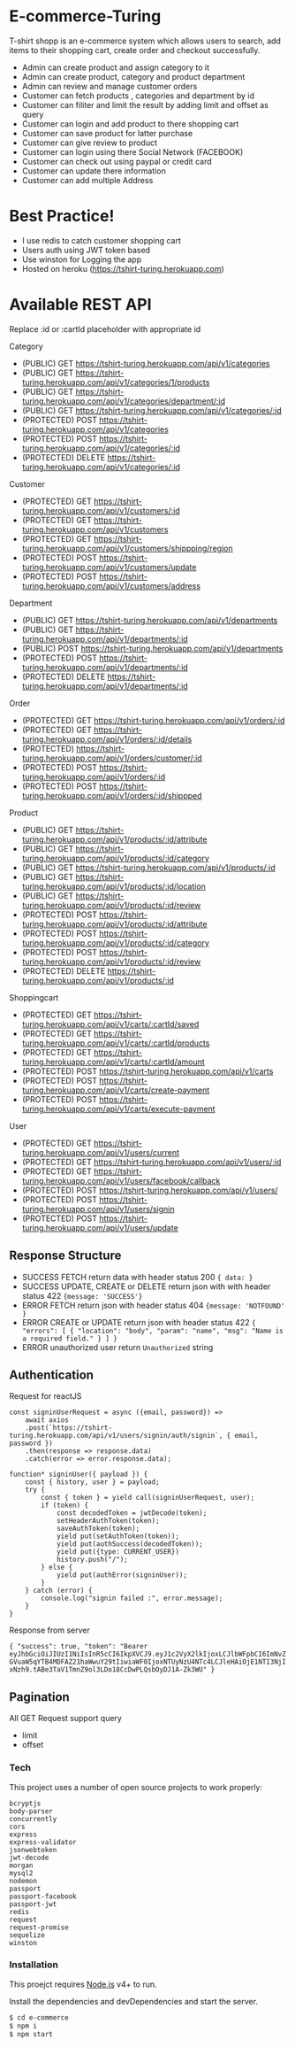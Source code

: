 # E-commerce-Turing

T-shirt shopp is an e-commerce system which allows users to search, add items to their shopping cart, create order and checkout successfully.

- Admin can create product and assign category to it
- Admin can create product, category and product department
- Admin can review and manage customer orders
- Customer can fetch products , categories and department by id
- Customer can filiter and limit the result by adding limit and offset as query
- Customer can login and add product to there shopping cart
- Customer can save product for latter purchase
- Customer can give review to product
- Customer can login using there Social Network (FACEBOOK)
- Customer can check out using paypal or credit card
- Customer can update there information
- Customer can add multiple Address

# Best Practice!

- I use redis to catch customer shopping cart
- Users auth using JWT token based
- Use winston for Logging the app
- Hosted on heroku (https://tshirt-turing.herokuapp.com)

# Available REST API

Replace :id or :cartId placeholder with appropriate id

Category

- (PUBLIC) GET https://tshirt-turing.herokuapp.com/api/v1/categories
- (PUBLIC) GET https://tshirt-turing.herokuapp.com/api/v1/categories/1/products
- (PUBLIC) GET https://tshirt-turing.herokuapp.com/api/v1/categories/department/:id
- (PUBLIC) GET https://tshirt-turing.herokuapp.com/api/v1/categories/:id
- (PROTECTED) POST https://tshirt-turing.herokuapp.com/api/v1/categories
- (PROTECTED) POST https://tshirt-turing.herokuapp.com/api/v1/categories/:id
- (PROTECTED) DELETE https://tshirt-turing.herokuapp.com/api/v1/categories/:id

Customer

- (PROTECTED) GET https://tshirt-turing.herokuapp.com/api/v1/customers/:id
- (PROTECTED) GET https://tshirt-turing.herokuapp.com/api/v1/customers
- (PROTECTED) GET https://tshirt-turing.herokuapp.com/api/v1/customers/shippping/region
- (PROTECTED) POST https://tshirt-turing.herokuapp.com/api/v1/customers/update
- (PROTECTED) POST https://tshirt-turing.herokuapp.com/api/v1/customers/address

Department

- (PUBLIC) GET https://tshirt-turing.herokuapp.com/api/v1/departments
- (PUBLIC) GET https://tshirt-turing.herokuapp.com/api/v1/departments/:id
- (PUBLIC) POST https://tshirt-turing.herokuapp.com/api/v1/departments
- (PROTECTED) POST https://tshirt-turing.herokuapp.com/api/v1/departments/:id
- (PROTECTED) DELETE https://tshirt-turing.herokuapp.com/api/v1/departments/:id

Order

- (PROTECTED) GET https://tshirt-turing.herokuapp.com/api/v1/orders/:id
- (PROTECTED) GET https://tshirt-turing.herokuapp.com/api/v1/orders/:id/details
- (PROTECTED) https://tshirt-turing.herokuapp.com/api/v1/orders/customer/:id
- (PROTECTED) POST https://tshirt-turing.herokuapp.com/api/v1/orders/:id
- (PROTECTED) POST https://tshirt-turing.herokuapp.com/api/v1/orders/:id/shippped

Product

- (PUBLIC) GET https://tshirt-turing.herokuapp.com/api/v1/products/:id/attribute
- (PUBLIC) GET https://tshirt-turing.herokuapp.com/api/v1/products/:id/category
- (PUBLIC) GET https://tshirt-turing.herokuapp.com/api/v1/products/:id
- (PUBLIC) GET https://tshirt-turing.herokuapp.com/api/v1/products/:id/location
- (PUBLIC) GET https://tshirt-turing.herokuapp.com/api/v1/products/:id/review
- (PROTECTED) POST https://tshirt-turing.herokuapp.com/api/v1/products/:id/attribute
- (PROTECTED) POST https://tshirt-turing.herokuapp.com/api/v1/products/:id/category
- (PROTECTED) POST https://tshirt-turing.herokuapp.com/api/v1/products/:id/review
- (PROTECTED) DELETE https://tshirt-turing.herokuapp.com/api/v1/products/:id

Shoppingcart

- (PROTECTED) GET https://tshirt-turing.herokuapp.com/api/v1/carts/:cartId/saved
- (PROTECTED) GET https://tshirt-turing.herokuapp.com/api/v1/carts/:cartId/products
- (PROTECTED) GET https://tshirt-turing.herokuapp.com/api/v1/carts/:cartId/amount
- (PROTECTED) POST https://tshirt-turing.herokuapp.com/api/v1/carts
- (PROTECTED) POST https://tshirt-turing.herokuapp.com/api/v1/carts/create-payment
- (PROTECTED) POST https://tshirt-turing.herokuapp.com/api/v1/carts/execute-payment

User

- (PROTECTED) GET https://tshirt-turing.herokuapp.com/api/v1/users/current
- (PROTECTED) GET https://tshirt-turing.herokuapp.com/api/v1/users/:id
- (PROTECTED) GET https://tshirt-turing.herokuapp.com/api/v1/users/facebook/callback
- (PROTECTED) POST https://tshirt-turing.herokuapp.com/api/v1/users/
- (PROTECTED) POST https://tshirt-turing.herokuapp.com/api/v1/users/signin
- (PROTECTED) POST https://tshirt-turing.herokuapp.com/api/v1/users/update

## Response Structure

- SUCCESS FETCH return data with header status 200 `{ data: }`
- SUCCESS UPDATE, CREATE or DELETE return json with with header status 422 `{message: 'SUCCESS'}`
- ERROR FETCH return json with header status 404 `{message: 'NOTFOUND' }`
- ERROR CREATE or UPDATE return json with header status 422 `{ "errors": [ { "location": "body", "param": "name", "msg": "Name is a required field." } ] }`
- ERROR unauthorized user return `Unauthorized` string

## Authentication

Request for reactJS

```
const signinUserRequest = async ({email, password}) =>
    await axios
    .post(`https://tshirt-turing.herokuapp.com/api/v1/users/signin/auth/signin`, { email, password })
    .then(response => response.data)
    .catch(error => error.response.data);

function* signinUser({ payload }) {
    const { history, user } = payload;
    try {
        const { token } = yield call(signinUserRequest, user);
        if (token) {
            const decodedToken = jwtDecode(token);
            setHeaderAuthToken(token);
            saveAuthToken(token);
            yield put(setAuthToken(token));
            yield put(authSuccess(decodedToken));
            yield put({type: CURRENT_USER})
            history.push("/");
        } else {
            yield put(authError(signinUser));
        }
    } catch (error) {
        console.log("signin failed :", error.message);
    }
}
```

Response from server

`{ "success": true, "token": "Bearer eyJhbGciOiJIUzI1NiIsInR5cCI6IkpXVCJ9.eyJ1c2VyX2lkIjoxLCJlbWFpbCI6ImNvZGVuaW5qYTB4MDFAZ21haWwuY29tIiwiaWF0IjoxNTUyNzU4NTc4LCJleHAiOjE1NTI3NjIxNzh9.tABe3TaV1TmnZ9ol3LDo18CcDwPLQsbOyDJ1A-Zk3WU" }`

## Pagination

All GET Request support query

- limit
- offset

### Tech

This project uses a number of open source projects to work properly:

    bcryptjs
    body-parser
    concurrently
    cors
    express
    express-validator
    jsonwebtoken
    jwt-decode
    morgan
    mysql2
    nodemon
    passport
    passport-facebook
    passport-jwt
    redis
    request
    request-promise
    sequelize
    winston

### Installation

This proejct requires [Node.js](https://nodejs.org/) v4+ to run.

Install the dependencies and devDependencies and start the server.

```sh
$ cd e-commerce
$ npm i
$ npm start
```
